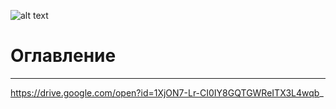 ![alt text](https://i.ibb.co/YkCTsXy/index.png)

# Оглавление
____

https://drive.google.com/open?id=1XjON7-Lr-CI0IY8GQTGWReITX3L4wqb_
